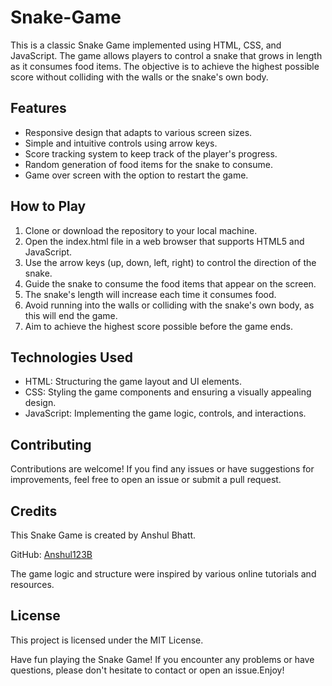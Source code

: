  <h1>Snake-Game</h1>

  <p>This is a classic Snake Game implemented using HTML, CSS, and JavaScript. The game allows players to control a snake that grows in length as it consumes food items. The objective is to achieve the highest possible score without colliding with the walls or the snake's own body.</p>

  <h2>Features</h2>
  <ul>
    <li>Responsive design that adapts to various screen sizes.</li>
    <li>Simple and intuitive controls using arrow keys.</li>
    <li>Score tracking system to keep track of the player's progress.</li>
    <li>Random generation of food items for the snake to consume.</li>
    <li>Game over screen with the option to restart the game.</li>
  </ul>

  <h2>How to Play</h2>
  <ol>
    <li>Clone or download the repository to your local machine.</li>
    <li>Open the index.html file in a web browser that supports HTML5 and JavaScript.</li>
    <li>Use the arrow keys (up, down, left, right) to control the direction of the snake.</li>
    <li>Guide the snake to consume the food items that appear on the screen.</li>
    <li>The snake's length will increase each time it consumes food.</li>
    <li>Avoid running into the walls or colliding with the snake's own body, as this will end the game.</li>
    <li>Aim to achieve the highest score possible before the game ends.</li>
  </ol>

  <h2>Technologies Used</h2>
  <ul>
    <li>HTML: Structuring the game layout and UI elements.</li>
    <li>CSS: Styling the game components and ensuring a visually appealing design.</li>
    <li>JavaScript: Implementing the game logic, controls, and interactions.</li>
  </ul>

  <h2>Contributing</h2>
  <p>Contributions are welcome! If you find any issues or have suggestions for improvements, feel free to open an issue or submit a pull request.</p>

  <h2>Credits</h2>
  <p>This Snake Game is created by Anshul Bhatt.</p>
  <p>GitHub: <a href="https://github.com/Anshul123B">Anshul123B</a></p>
  <p>The game logic and structure were inspired by various online tutorials and resources.</p>

  <h2>License</h2>
  <p>This project is licensed under the MIT License.</p>

  <p>Have fun playing the Snake Game! If you encounter any problems or have questions, please don't hesitate to contact or open an issue.Enjoy!</p>
  
